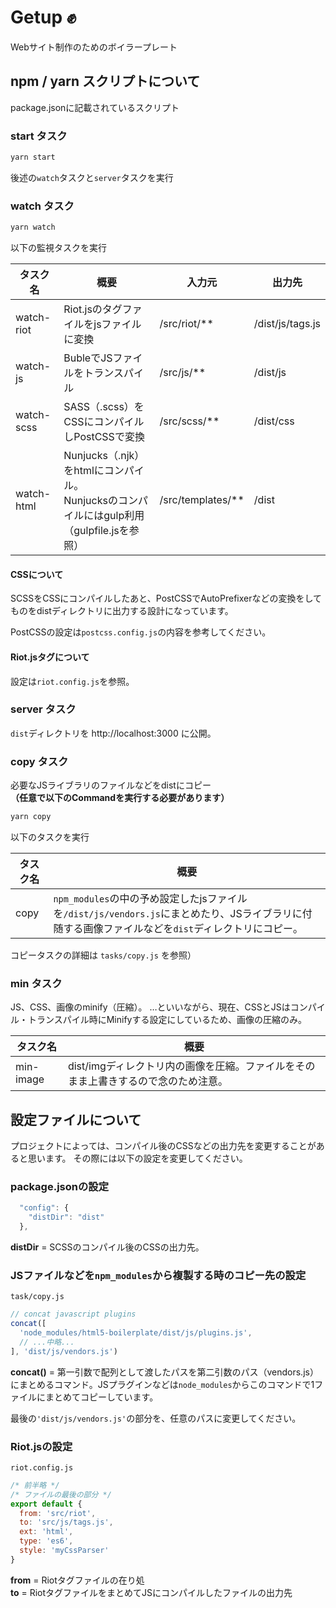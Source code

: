 # Getup ✊

Webサイト制作のためのボイラープレート

## npm / yarn スクリプトについて

package.jsonに記載されているスクリプト

### start タスク

```bash
yarn start
```

後述の`watch`タスクと`server`タスクを実行

### watch タスク

```bash
yarn watch
```
以下の監視タスクを実行

タスク名 | 概要 | 入力元 | 出力先
---|---|---|---
watch-riot | Riot.jsのタグファイルをjsファイルに変換 | /src/riot/** | /dist/js/tags.js
watch-js | BubleでJSファイルをトランスパイル | /src/js/** | /dist/js
watch-scss | SASS（.scss）をCSSにコンパイルしPostCSSで変換 | /src/scss/** | /dist/css
watch-html | Nunjucks（.njk）をhtmlにコンパイル。<br>Nunjucksのコンパイルにはgulp利用（gulpfile.jsを参照） | /src/templates/** | /dist

#### CSSについて

SCSSをCSSにコンパイルしたあと、PostCSSでAutoPrefixerなどの変換をしてものをdistディレクトリに出力する設計になっています。

PostCSSの設定は`postcss.config.js`の内容を参考してください。

#### Riot.jsタグについて

設定は`riot.config.js`を参照。

### server タスク

`dist`ディレクトリを http://localhost:3000 に公開。

### copy タスク

必要なJSライブラリのファイルなどをdistにコピー<br>**（任意で以下のCommandを実行する必要があります）**

```bash
yarn copy
```

以下のタスクを実行

タスク名 | 概要
---|---
copy | `npm_modules`の中の予め設定したjsファイルを`/dist/js/vendors.js`にまとめたり、JSライブラリに付随する画像ファイルなどを`dist`ディレクトリにコピー。

コピータスクの詳細は `tasks/copy.js` を参照）

### min タスク

JS、CSS、画像のminify（圧縮）。
…といいながら、現在、CSSとJSはコンパイル・トランスパイル時にMinifyする設定にしているため、画像の圧縮のみ。

タスク名 | 概要
---|---
min-image | dist/imgディレクトリ内の画像を圧縮。ファイルをそのまま上書きするので念のため注意。

## 設定ファイルについて

プロジェクトによっては、コンパイル後のCSSなどの出力先を変更することがあると思います。
その際には以下の設定を変更してください。

### package.jsonの設定

```js
  "config": {
    "distDir": "dist"
  },
```
**distDir** = SCSSのコンパイル後のCSSの出力先。

### JSファイルなどを`npm_modules`から複製する時のコピー先の設定

`task/copy.js`

```js
// concat javascript plugins
concat([
  'node_modules/html5-boilerplate/dist/js/plugins.js',
  // ...中略...
], 'dist/js/vendors.js')
```

**concat()** = 第一引数で配列として渡したパスを第二引数のパス（vendors.js）にまとめるコマンド。JSプラグインなどは`node_modules`からこのコマンドで1ファイルにまとめてコピーしています。

最後の`'dist/js/vendors.js'`の部分を、任意のパスに変更してください。


### Riot.jsの設定

`riot.config.js`

```js
/* 前半略 */
/* ファイルの最後の部分 */
export default {
  from: 'src/riot',
  to: 'src/js/tags.js',
  ext: 'html',
  type: 'es6',
  style: 'myCssParser'
}
```

**from** = Riotタグファイルの在り処<br>
**to** = RiotタグファイルをまとめてJSにコンパイルしたファイルの出力先